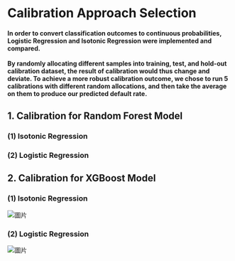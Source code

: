 # Calibration Approach Selection
#### In order to convert classification outcomes to continuous probabilities, Logistic Regression and Isotonic Regression were implemented and compared. <br><br> By randomly allocating different samples into training, test, and hold-out calibration dataset, the result of calibration would thus change and deviate. To achieve a more robust calibration outcome, we chose to run  5 calibrations with different random allocations, and then take the average on them to produce our predicted default rate.

## 1. Calibration for Random Forest Model
### (1) Isotonic Regression

### (2) Logistic Regression


## 2. Calibration for XGBoost Model
### (1) Isotonic Regression
![圖片](https://user-images.githubusercontent.com/92542287/208211638-223772a2-f3c6-443f-9a49-dce6bf30689b.png)


### (2) Logistic Regression
![圖片](https://user-images.githubusercontent.com/92542287/208211358-33608d89-135e-4f2f-b1c8-865a4b1c8c24.png)
